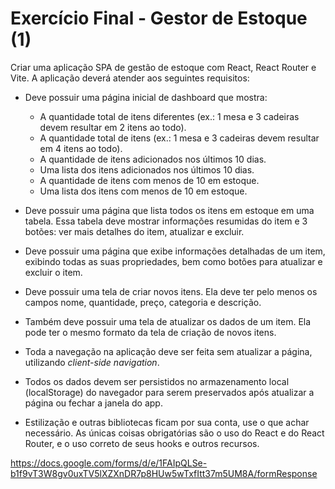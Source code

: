 # Exercício Final - Gestor de Estoque (1)

Criar uma aplicação SPA de gestão de estoque com React, React Router e Vite. A aplicação deverá atender aos seguintes requisitos:

- Deve possuir uma página inicial de dashboard que mostra:
    - A quantidade total de itens diferentes (ex.: 1 mesa e 3 cadeiras devem resultar em 2 itens ao todo).
    - A quantidade total de itens (ex.: 1 mesa e 3 cadeiras devem resultar em 4 itens ao todo).
    - A quantidade de itens adicionados nos últimos 10 dias.
    - Uma lista dos itens adicionados nos últimos 10 dias.
    - A quantidade de itens com menos de 10 em estoque.
    - Uma lista dos itens com menos de 10 em estoque.

- Deve possuir uma página que lista todos os itens em estoque em uma tabela. Essa tabela deve mostrar informações resumidas do item e 3 botões: ver mais detalhes do item, atualizar e excluir.
- Deve possuir uma página que exibe informações detalhadas de um item, exibindo todas as suas propriedades, bem como botões para atualizar e excluir o item.
- Deve possuir uma tela de criar novos itens. Ela deve ter pelo menos os campos nome, quantidade, preço, categoria e descrição.
- Também deve possuir uma tela de atualizar os dados de um item. Ela pode ter o mesmo formato da tela de criação de novos itens.
- Toda a navegação na aplicação deve ser feita sem atualizar a página, utilizando *client-side navigation*.
- Todos os dados devem ser persistidos no armazenamento local (localStorage) do navegador para serem preservados após atualizar a página ou fechar a janela do app.
- Estilização e outras bibliotecas ficam por sua conta, use o que achar necessário. As únicas coisas obrigatórias são o uso do React e do React Router, e o uso correto de seus hooks e outros recursos.



https://docs.google.com/forms/d/e/1FAIpQLSe-b1f9vT3W8gv0uxTV5lXZXnDR7p8HUw5wTxfItt37m5UM8A/formResponse